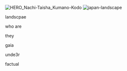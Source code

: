 ![HERO_Nachi-Taisha_Kumano-Kodo](https://github.com/user-attachments/assets/dcedb6f3-fc95-4759-82ad-9f2144f78e6b)
![japan-landscape](https://github.com/user-attachments/assets/ea30ac42-bf24-4110-b675-ab9e7aed1dec)

landscpae

who are 

they 

gaia

unde3r

factual
